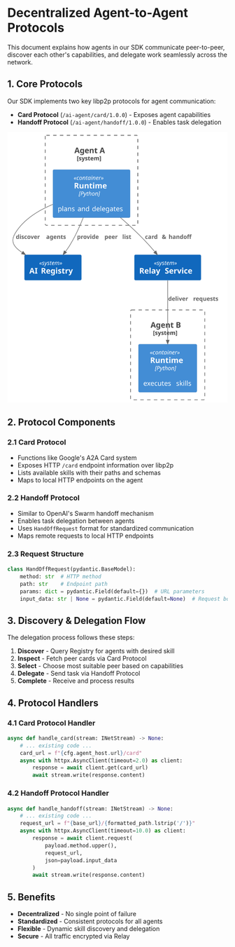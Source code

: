 # Decentralized Agent-to-Agent Protocols

This document explains how agents in our SDK communicate peer-to-peer, discover each other's capabilities, and delegate work seamlessly across the network.

## 1. Core Protocols

Our SDK implements two key libp2p protocols for agent communication:

- **Card Protocol** (`/ai-agent/card/1.0.0`) - Exposes agent capabilities
- **Handoff Protocol** (`/ai-agent/handoff/1.0.0`) - Enables task delegation

![context.svg](images/diagrams/dA2A/context.svg)

## 2. Protocol Components

### 2.1 Card Protocol
- Functions like Google's A2A Card system
- Exposes HTTP `/card` endpoint information over libp2p
- Lists available skills with their paths and schemas
- Maps to local HTTP endpoints on the agent

### 2.2 Handoff Protocol  
- Similar to OpenAI's Swarm handoff mechanism
- Enables task delegation between agents
- Uses `HandOffRequest` format for standardized communication
- Maps remote requests to local HTTP endpoints

### 2.3 Request Structure
```python
class HandOffRequest(pydantic.BaseModel):
    method: str  # HTTP method
    path: str    # Endpoint path 
    params: dict = pydantic.Field(default={})  # URL parameters
    input_data: str | None = pydantic.Field(default=None)  # Request body
```

## 3. Discovery & Delegation Flow

The delegation process follows these steps:

1. **Discover** - Query Registry for agents with desired skill
2. **Inspect** - Fetch peer cards via Card Protocol
3. **Select** - Choose most suitable peer based on capabilities
4. **Delegate** - Send task via Handoff Protocol
5. **Complete** - Receive and process results

## 4. Protocol Handlers

### 4.1 Card Protocol Handler
```python
async def handle_card(stream: INetStream) -> None:
    # ... existing code ...
    card_url = f"{cfg.agent_host.url}/card"
    async with httpx.AsyncClient(timeout=2.0) as client:
        response = await client.get(card_url)
        await stream.write(response.content)
```

### 4.2 Handoff Protocol Handler
```python
async def handle_handoff(stream: INetStream) -> None:
    # ... existing code ...
    request_url = f"{base_url}/{formatted_path.lstrip('/')}"
    async with httpx.AsyncClient(timeout=10.0) as client:
        response = await client.request(
            payload.method.upper(), 
            request_url, 
            json=payload.input_data
        )
        await stream.write(response.content)
```

## 5. Benefits

- **Decentralized** - No single point of failure
- **Standardized** - Consistent protocols for all agents
- **Flexible** - Dynamic skill discovery and delegation
- **Secure** - All traffic encrypted via Relay


